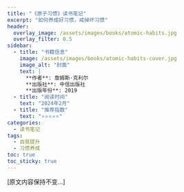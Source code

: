 ```yaml
---
title: "《原子习惯》读书笔记"
excerpt: "如何养成好习惯，戒掉坏习惯"
header:
  overlay_image: /assets/images/books/atomic-habits.jpg
  overlay_filter: 0.5
sidebar:
  - title: "书籍信息"
    image: /assets/images/books/atomic-habits-cover.jpg
    image_alt: "封面"
    text: |
      **作者**: 詹姆斯·克利尔
      **出版社**: 中信出版社
      **出版年份**: 2019
  - title: "阅读时间"
    text: "2024年2月"
  - title: "推荐指数"
    text: "⭐⭐⭐⭐⭐"
categories:
  - 读书笔记
tags:
  - 自我提升
  - 习惯养成
toc: true
toc_sticky: true
---
```


[原文内容保持不变...] 